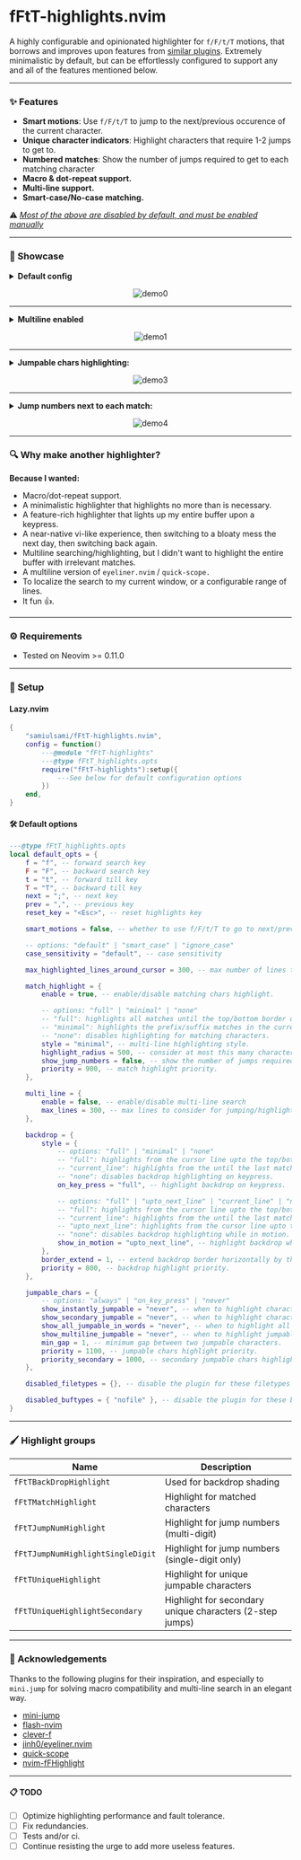 # fFtT-highlights.nvim

A highly configurable and opinionated highlighter for `f/F/t/T` motions, that borrows and improves upon features from [similar plugins](#-acknowledgements).
Extremely minimalistic by default, but can be effortlessly configured to support any and all of the features mentioned below.

---

### ✨ Features
- <b>Smart motions</b>: Use `f/F/t/T` to jump to the next/previous occurence of the current character.
- <b>Unique character indicators</b>: Highlight characters that require 1-2 jumps to get to.
- <b>Numbered matches</b>: Show the number of jumps required to get to each matching character
- <b>Macro & dot-repeat support.</b>
- <b>Multi-line support.</b>
- <b>Smart-case/No-case matching.</b>

⚠️ <u><i>Most of the above are disabled by default, and must be enabled manually</i></u>

---

### 📸 Showcase
<details>
  <summary><b>Default config</b></summary>

  ```lua
  {}
  ```
</details>

<p align="center">
  <img src="./demo/default.gif" alt="demo0" />
</p>

---
<details>
  <summary><b>Multiline enabled</b></summary>

  ```lua
  {
	  multi_line = {
		  enable = true,
	  }
  }
  ```
</details>
<p align="center">
  <img src="./demo/Multiline.gif" alt="demo1" />
</p>

---
<details>
  <summary><b>Jumpable chars highlighting:</b></summary>

  ```lua
  {
	  multi_line = {
		  enable = true,
	  },
	  match_highlight = {
		  style = "full",
	  },
	  backdrop = {
		  style = {
			  on_key_press = "full",
			  show_in_motion = "full",
		  },
	  },
	  jumpable_chars = {
		  show_instantly_jumpable = "always",
		  show_multiline_jumpable = "on_key_press",
	  }
  }
  ``````
</details>

<p align="center">
  <img src="./demo/Jumpable.gif" alt="demo3" />
</p>

---
<details>
<summary><b>Jump numbers next to each match:</b></summary>

  ```lua
  {
	  multi_line = {
		  enable = true,
	  },
	  match_highlight = {
		  style = "full",
		  show_jump_numbers = true,
	  },
	  backdrop = {
		  style = {
			  on_key_press = "full",
			  show_in_motion = "full",
		  },
	  },
  }
  ```
</details>

<p align="center">
  <img src="./demo/Jump numbers.gif" alt="demo4" />
</p>

---
### 🔍 Why make another highlighter?
<b>Because I wanted:</b>
- Macro/dot-repeat support.
- A minimalistic highlighter that highlights no more than is necessary.
- A feature-rich highlighter that lights up my entire buffer upon a keypress.
- A near-native vi-like experience, then switching to a bloaty mess the next day, then switching back again.
- Multiline searching/highlighting, but I didn't want to highlight the entire buffer with irrelevant matches.
- A multiline version of `eyeliner.nvim` / `quick-scope.`
- To localize the search to my current window, or a configurable range of lines.
- It fun 👍.

---
### ⚙️ Requirements
- Tested on Neovim >= 0.11.0
---
### 🧰 Setup
#### Lazy.nvim
```lua
{
	"samiulsami/fFtT-highlights.nvim",
	config = function()
		---@module "fFtT-highlights"
		---@type fFtT_highlights.opts
		require("fFtT-highlights"):setup({
			---See below for default configuration options
		})
	end,
}
```
#### 🛠️ Default options
```lua
---@type fFtT_highlights.opts
local default_opts = {
	f = "f", -- forward search key
	F = "F", -- backward search key
	t = "t", -- forward till key
	T = "T", -- backward till key
	next = ";", -- next key
	prev = ",", -- previous key
	reset_key = "<Esc>", -- reset highlights key

	smart_motions = false, -- whether to use f/F/t/T to go to next/previous characters

	-- options: "default" | "smart_case" | "ignore_case"
	case_sensitivity = "default", -- case sensitivity

	max_highlighted_lines_around_cursor = 300, -- max number of lines to consider above/below cursor for highlighting. Doesn't prevent jumps outside the range.

	match_highlight = {
		enable = true, -- enable/disable matching chars highlight.

		-- options: "full" | "minimal" | "none"
		-- "full": highlights all matches until the top/bottom border or max_lines.
		-- "minimal": highlights the prefix/suffix matches in the current line, and upto exactly ONE match above/below the cursor if it exists.
		-- "none": disables highlighting for matching characters.
		style = "minimal", -- multi-line highlighting style.
		highlight_radius = 500, -- consider at most this many characters for highlighting around the cursor.
		show_jump_numbers = false, -- show the number of jumps required to get to each matching character.
		priority = 900, -- match highlight priority.
	},

	multi_line = {
		enable = false, -- enable/disable multi-line search
		max_lines = 300, -- max lines to consider for jumping/highlights above/below cursor if multi-line search is enabled.
	},

	backdrop = {
		style = {
			-- options: "full" | "minimal" | "none"
			-- "full": highlights from the cursor line upto the top/bottom border.
			-- "current_line": highlights from the until the last matching character in the cursor line.
			-- "none": disables backdrop highlighting on keypress.
			on_key_press = "full", -- highlight backdrop on keypress.

			-- options: "full" | "upto_next_line" | "current_line" | "none"
			-- "full": highlights from the cursor line upto the top/bottom border.
			-- "current_line": highlights from the until the last matching character in the cursor line.
			-- "upto_next_line": highlights from the cursor line upto the next matching character in another line.
			-- "none": disables backdrop highlighting while in motion.
			show_in_motion = "upto_next_line", -- highlight backdrop while in motion.
		},
		border_extend = 1, -- extend backdrop border horizontally by this many characters.
		priority = 800, -- backdrop highlight priority.
	},

	jumpable_chars = {
		-- options: "always" | "on_key_press" | "never"
		show_instantly_jumpable = "never", -- when to highlight characters that can be jumped to in 1 step (options below have no effect when this is disabled).
		show_secondary_jumpable = "never", -- when to highlight characters that can be jumped to in 2 steps.
		show_all_jumpable_in_words = "never", -- when to highlight all characters that can be jumped to in 1 or 2 steps. Highlights one char per word by default.
		show_multiline_jumpable = "never", -- when to highlight jumpable characters in other lines.
		min_gap = 1, -- minimum gap between two jumpable characters.
		priority = 1100, -- jumpable chars highlight priority.
		priority_secondary = 1000, -- secondary jumpable chars highlight priority.
	},

	disabled_filetypes = {}, -- disable the plugin for these filetypes (falls back to default keybindings)

	disabled_buftypes = { "nofile" }, -- disable the plugin for these buftypes (falls back to default keybindings)
}
```
---
### 🖌️ Highlight groups
| Name                   | Description                                              |
| --------------------------------- | -------------------------------------------------------- |
| `fFtTBackDropHighlight`           | Used for backdrop shading                                |
| `fFtTMatchHighlight`              | Highlight for matched characters                         |
| `fFtTJumpNumHighlight`            | Highlight for jump numbers (multi-digit)                 |
| `fFtTJumpNumHighlightSingleDigit` | Highlight for jump numbers (single-digit only)           |
| `fFtTUniqueHighlight`             | Highlight for unique jumpable characters                 |
| `fFtTUniqueHighlightSecondary`    | Highlight for secondary unique characters (2-step jumps) |
---
### 💎 Acknowledgements
Thanks to the following plugins for their inspiration, and especially to `mini.jump` for solving macro compatibility and multi-line search in an elegant way.
- [mini-jump](https://github.com/echasnovski/mini.nvim/blob/main/readmes/mini-jump.md) 
- [flash-nvim](https://github.com/folke/flash.nvim)
- [clever-f](https://github.com/rhysd/clever-f.vim)
- [jinh0/eyeliner.nvim](https://github.com/jinh0/eyeliner.nvim)
- [quick-scope](https://github.com/unblevable/quick-scope)
- [nvim-fFHighlight](https://github.com/kevinhwang91/nvim-fFHighlight)
---
#### 📋 TODO
- [ ] Optimize highlighting performance and fault tolerance.
- [ ] Fix redundancies.
- [ ] Tests and/or ci.
- [ ] Continue resisting the urge to add more useless features.
